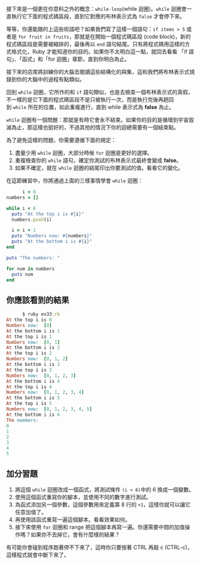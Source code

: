 接下來是一個更在你意料之外的概念：`while-loop`(while 迴圈)。`while` 迴圈會一直執行它下面的程式碼區段，直到它對應的布林表示式為 `false` 才會停下來。

等等，你還能跟的上這些術語吧？如果我們寫了這樣一個語句：`if items > 5` 或者是 `for fruit in fruits`，那就是在開始一個程式碼區段 (code block)，新的程式碼區段是需要被縮排的，最後再以 `end` 語句結尾。只有將程式碼用這樣的方式格式化，Ruby 才能知道你的目的。如果你不太明白這一點，就回去看看 「if 語句」、「函式」和「for 迴圈」章節，直到你明白為止。

接下來的店席將訓練你的大腦去閱讀這些結構化的與集，這和我們將布林表示式燒錄到你的大腦中的過程有點類似。

回到 `while` 迴圈，它所作的和 `if` 語句類似，也是去檢查一個布林表示式的真假，不一樣的是它下面的程式碼區段不是只被執行一次，而是執行完後再趟回到 `while` 所在的位置，如此重複進行，直到 while 表示式為 **false** 為止。

`while` 迴圈有一個問題：那就是有時它會永不結束。如果你的目的是循環到宇宙毀滅為止，那這樣也挺好的，不過其他的情況下你的迴總需要有一個結束點。

為了避免這樣的問題，你需要遵循下面的規定：

1.  盡量少用 `while` 迴圈，大部分時候 `for` 迴圈是更好的選擇。
2.  重複檢查你的 `while` 語句，確定你測試的布林表示式最終會變成 **false**。
3.  如果不確定，就在 `while` 迴圈的結尾印出你要測試的值。看看它的變化。

在這節練習中，你將通過上面的三樣事情學會 `while` 迴圈：

```rb
      i = 0
numbers = []

while i < 6
  puts "At the top i is #{i}"
  numbers.push(i)

  i = i + 1
  puts "Numbers now: #{numbers}"
  puts "At the bottom i is #{i}"
end

puts "The numbers: "

for num in numbers
  puts num
end

```

## 你應該看到的結果

```rb
      $ ruby ex33.rb
At the top i is 0
Numbers now:  [0]
At the bottom i is 1
At the top i is 1
Numbers now:  [0, 1]
At the bottom i is 2
At the top i is 2
Numbers now:  [0, 1, 2]
At the bottom i is 3
At the top i is 3
Numbers now:  [0, 1, 2, 3]
At the bottom i is 4
At the top i is 4
Numbers now:  [0, 1, 2, 3, 4]
At the bottom i is 5
At the top i is 5
Numbers now:  [0, 1, 2, 3, 4, 5]
At the bottom i is 6
The numbers: 
0
1
2
3
4
5

```

## 加分習題

1.  將這個 `while` 迴圈改成一個函式，將測試條件 `(i < 6)`中的 6 換成一個變數。
2.  使用這個函式重寫你的腳本，並使用不同的數字進行測試。
3.  為函式添加另一個參數，這個參數用來定義第 8 行的 `+1`，這樣你就可以讓它任意加值了。
4.  再使用該函式重寫一遍這個腳本。看看效果如何。
5.  接下來使用 `for` 迴圈和 range 把這個腳本再寫一遍。你還需要中間的加值操作嗎？如果你不去掉它，會有什麼樣的結果？

有可能你會碰到程序跑著停不下來了，這時你只要按著 CTRL 再敲 c (CTRL-c)，這樣程式就會中斷下來了。